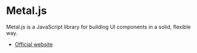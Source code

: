 # Metal.js

Metal.js is a JavaScript library for building UI components in a solid, flexible way.

* [Official website](http://metaljs.com)
